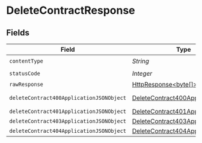 # DeleteContractResponse


## Fields

| Field                                                                                                                    | Type                                                                                                                     | Required                                                                                                                 | Description                                                                                                              |
| ------------------------------------------------------------------------------------------------------------------------ | ------------------------------------------------------------------------------------------------------------------------ | ------------------------------------------------------------------------------------------------------------------------ | ------------------------------------------------------------------------------------------------------------------------ |
| `contentType`                                                                                                            | *String*                                                                                                                 | :heavy_check_mark:                                                                                                       | N/A                                                                                                                      |
| `statusCode`                                                                                                             | *Integer*                                                                                                                | :heavy_check_mark:                                                                                                       | N/A                                                                                                                      |
| `rawResponse`                                                                                                            | [HttpResponse<byte[]>](https://docs.oracle.com/en/java/javase/11/docs/api/java.net.http/java/net/http/HttpResponse.html) | :heavy_minus_sign:                                                                                                       | N/A                                                                                                                      |
| `deleteContract400ApplicationJSONObject`                                                                                 | [DeleteContract400ApplicationJSON](../../models/operations/DeleteContract400ApplicationJSON.md)                          | :heavy_minus_sign:                                                                                                       | Precondition failed                                                                                                      |
| `deleteContract401ApplicationJSONObject`                                                                                 | [DeleteContract401ApplicationJSON](../../models/operations/DeleteContract401ApplicationJSON.md)                          | :heavy_minus_sign:                                                                                                       | Unauthenticated                                                                                                          |
| `deleteContract403ApplicationJSONObject`                                                                                 | [DeleteContract403ApplicationJSON](../../models/operations/DeleteContract403ApplicationJSON.md)                          | :heavy_minus_sign:                                                                                                       | Forbidden                                                                                                                |
| `deleteContract404ApplicationJSONObject`                                                                                 | [DeleteContract404ApplicationJSON](../../models/operations/DeleteContract404ApplicationJSON.md)                          | :heavy_minus_sign:                                                                                                       | Not Found                                                                                                                |
